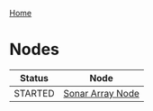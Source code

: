 [Home](../../README.md)
# Nodes
| Status | Node |
| --- | --- |
| STARTED | [Sonar Array Node](SonarArrayDriverNode/SonarArrayDriverNode.md) |